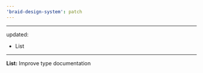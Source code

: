 ```yaml
---
'braid-design-system': patch
---
```


---
updated:
  - List
---

**List:** Improve type documentation
